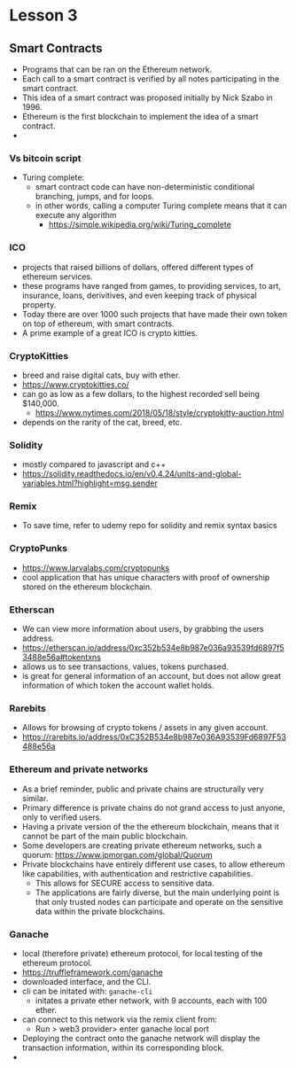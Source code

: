 # Lesson 3

## Smart Contracts

- Programs that can be ran on the Ethereum network.
- Each call to a smart contract is verified by all notes participating in the smart contract.
- This idea of a smart contract was proposed initially by Nick Szabo in 1996.
- Ethereum is the first blockchain to implement the idea of a smart contract.
- 

### Vs bitcoin script

- Turing complete:
	- smart contract code can have non-deterministic conditional branching, jumps, and for loops.
	- in other words, calling a computer Turing complete means that it can execute any algorithm
		- https://simple.wikipedia.org/wiki/Turing_complete

### ICO

- projects that raised billions of dollars, offered different types of ethereum services.
- these programs have ranged from games, to providing services, to art, insurance, loans, derivitives, and even keeping track of physical property.
- Today there are over 1000 such projects that have made their own token on top of ethereum, with smart contracts.
- A prime example of a great ICO is crypto kitties.

### CryptoKitties

- breed and raise digital cats, buy with ether.
- https://www.cryptokitties.co/
- can go as low as a few dollars, to the highest recorded sell being $140,000.
	- https://www.nytimes.com/2018/05/18/style/cryptokitty-auction.html
- depends on the rarity of the cat, breed, etc.

### Solidity

- mostly compared to javascript and c++
- https://solidity.readthedocs.io/en/v0.4.24/units-and-global-variables.html?highlight=msg.sender

### Remix

- To save time, refer to udemy repo for solidity and remix syntax basics

### CryptoPunks

- https://www.larvalabs.com/cryptopunks
- cool application that has unique characters with proof of ownership stored on the ethereum blockchain.

### Etherscan

- We can view more information about users, by grabbing the users address.
- https://etherscan.io/address/0xc352b534e8b987e036a93539fd6897f53488e56a#tokentxns
- allows us to see transactions, values, tokens purchased.
- is great for general information of an account, but does not allow great information of which token the account wallet holds.

### Rarebits

- Allows for browsing of crypto tokens / assets in any given account.
- https://rarebits.io/address/0xC352B534e8b987e036A93539Fd6897F53488e56a

### Ethereum and private networks

- As a brief reminder, public and private chains are structurally very similar.
- Primary difference is private chains do not grand access to just anyone, only to verified users.
- Having a private version of the the ethereum blockchain, means that it cannot be part of the main public blockchain.
- Some developers are creating private ethereum networks, such a quorum: https://www.jpmorgan.com/global/Quorum
- Private blockchains have entirely different use cases, to allow ethereum like capabilities, with authentication and restrictive capabilities.
	- This allows for SECURE access to sensitive data.
	- The applications are fairly diverse, but the main underlying point is that only trusted nodes can participate and operate on the sensitive data within the private blockchains.


### Ganache

- local (therefore private) ethereum protocol, for local testing of the ethereum protocol.
- https://truffleframework.com/ganache
- downloaded interface, and the CLI.
- cli can be initated with:
	`ganache-cli`
	- initates a private ether network, with 9 accounts, each with 100 ether.
- can connect to this network via the remix client from:
	- Run > web3 provider> enter ganache local port
- Deploying the contract onto the ganache network will display the transaction information, within its corresponding block.
- 